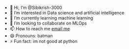 - 👋 Hi, I’m @Sibikrish-3000
- 👀 I’m interested in Data science and artificial intelligence 
- 🌱 I’m currently learning machine learning
- 💞️ I’m looking to collaborate on MLOps
- 📫 How to reach me [email me](emailto:sibikrish2005@gmail.com)
- 😄 Pronouns: batman
- ⚡ Fun fact: im not good at python

<!---
Sibikrish-3000/Sibikrish-3000 is a ✨ special ✨ repository because its `README.md` (this file) appears on your GitHub profile.
You can click the Preview link to take a look at your changes.
--->
